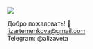 ![](https://i.pinimg.com/736x/c6/14/03/c614032d327041b408f03310af659c50.jpg)

Добро пожаловать! 👋  
[lizartemenkova@gmail.com](https://mail.google.com/mail/u/0/?tab=rm&ogbl#inbox "Для связи")  
Telegram: @alizaveta

